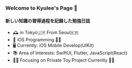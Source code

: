 ### Welcome to Kyulee's Page 👋
#### 新しい知識の習得過程を記録した勉強日誌

- 🕰 in Tokyo🇯🇵 From Seoul🇰🇷 
- 🌱 iOS Programming 🚴‍♂️
- 🖥 Currently: iOS Mobile Develop(UIKit)
- 📚 Area of Interests: SwiftUI, Flutter, JavaScript(React)
- 🧗‍♂️ Focusing on Private Toy Project Currently 🚴‍♂


<!--
**KyusokLee/KyusokLee** is a ✨ _special_ ✨ repository because its `README.md` (this file) appears on your GitHub profile.

Here are some ideas to get you started:

- 🔭 I’m currently working on ...
- 🌱 I’m currently learning ...
- 👯 I’m looking to collaborate on ...
- 🤔 I’m looking for help with ...
- 💬 Ask me about ...
- 📫 How to reach me: ...
- 😄 Pronouns: ...
- ⚡ Fun fact: ...
-->
